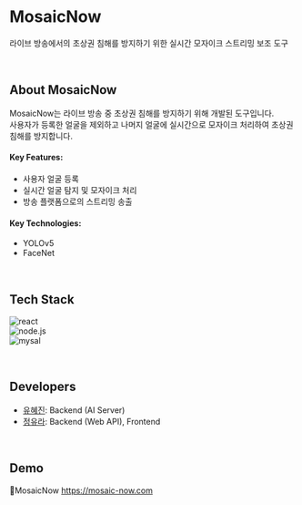# MosaicNow  
라이브 방송에서의 초상권 침해를 방지하기 위한 실시간 모자이크 스트리밍 보조 도구

<br>

## About MosaicNow
MosaicNow는 라이브 방송 중 초상권 침해를 방지하기 위해 개발된 도구입니다.  
사용자가 등록한 얼굴을 제외하고 나머지 얼굴에 실시간으로 모자이크 처리하여 초상권 침해를 방지합니다.

#### Key Features:
- 사용자 얼굴 등록
- 실시간 얼굴 탐지 및 모자이크 처리
- 방송 플랫폼으로의 스트리밍 송출

#### Key Technologies:
- YOLOv5
- FaceNet

<br>

## Tech Stack
![react](https://img.shields.io/badge/React-20232A?style=for-the-badge&logo=react&logoColor=61DAFB) <br>
![node.js](https://img.shields.io/badge/Node.js-43853D?style=for-the-badge&logo=node.js&logoColor=white) <br>
![mysal](https://img.shields.io/badge/MySQL-00000F?style=for-the-badge&logo=mysql&logoColor=white) <br>

<br>

## Developers

- [유혜진](https://github.com/HyejinYoo): Backend (AI Server)
- [정유라](https://github.com/yoshii): Backend (Web API), Frontend

<br>

## Demo
🔗MosaicNow https://mosaic-now.com
